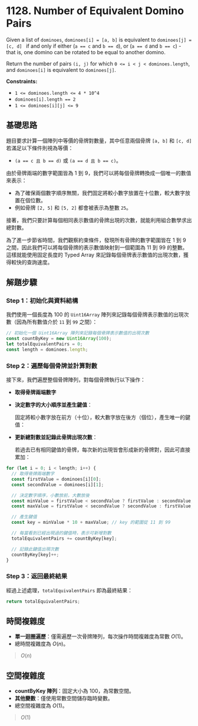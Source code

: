 # 1128. Number of Equivalent Domino Pairs

Given a list of `dominoes`, `dominoes[i] = [a, b]` is equivalent to `dominoes[j] = [c, d] `
if and only if either (`a == c` and `b == d`), or (`a == d` and `b == c`) - that is, one domino can be rotated to be equal to another domino.

Return the number of pairs `(i, j)` for which `0 <= i < j < dominoes.length`, 
and `dominoes[i]` is equivalent to `dominoes[j]`.

**Constraints:**

- `1 <= dominoes.length <= 4 * 10^4`
- `dominoes[i].length == 2`
- `1 <= dominoes[i][j] <= 9`

## 基礎思路

題目要求計算一個陣列中等價的骨牌對數量，其中任意兩個骨牌 `[a, b]` 和 `[c, d]` 若滿足以下條件則視為等價：

- `(a == c 且 b == d)` 或 `(a == d 且 b == c)`。

由於骨牌兩端的數字範圍皆為 $1$ 到 $9$，我們可以將每個骨牌轉換成一個唯一的數值來表示：

- 為了確保兩個數字順序無關，我們固定將較小數字放置在十位數，較大數字放置在個位數。
- 例如骨牌 `[2, 5]` 和 `[5, 2]` 都會被表示為整數 `25`。

接著，我們只要計算每個相同表示數值的骨牌出現的次數，就能利用組合數學求出總對數。

為了進一步節省時間，我們觀察約束條件，發現所有骨牌的數字範圍皆在 $1$ 到 $9$ 之間，因此我們可以將每個骨牌的表示數值映射到一個範圍為 $11$ 到 $99$ 的整數。
這樣就能使用固定長度的 Typed Array 來記錄每個骨牌表示數值的出現次數，獲得較快的查詢速度。

## 解題步驟

### Step 1：初始化與資料結構

我們使用一個長度為 $100$ 的 `Uint16Array` 陣列來記錄每個骨牌表示數值的出現次數（因為所有數值介於 `11` 到 `99` 之間）：

```typescript
// 初始化一個 Uint16Array 陣列來記錄每個骨牌表示數值的出現次數
const countByKey = new Uint16Array(100);
let totalEquivalentPairs = 0;
const length = dominoes.length;
```

### Step 2：遍歷每個骨牌並計算對數

接下來，我們遍歷整個骨牌陣列，對每個骨牌執行以下操作：

- **取得骨牌兩端數字**

- **決定數字的大小順序並產生鍵值**：

    固定將較小數字放在前方（十位），較大數字放在後方（個位），產生唯一的鍵值：

- **更新總對數並記錄此骨牌出現次數**：

    若過去已有相同鍵值的骨牌，每次新的出現皆會形成新的骨牌對，因此可直接累加：

```typescript
for (let i = 0; i < length; i++) {
  // 取得骨牌兩端數字
  const firstValue = dominoes[i][0];
  const secondValue = dominoes[i][1];

  // 決定數字順序，小數放前，大數放後
  const minValue = firstValue < secondValue ? firstValue : secondValue;
  const maxValue = firstValue < secondValue ? secondValue : firstValue;

  // 產生鍵值
  const key = minValue * 10 + maxValue; // key 的範圍從 11 到 99 

  // 每當看到已經出現過的鍵值時，表示可新增對數
  totalEquivalentPairs += countByKey[key];

  // 記錄此鍵值出現次數
  countByKey[key]++;
}
```

### Step 3：返回最終結果

經過上述處理，`totalEquivalentPairs` 即為最終結果：

```typescript
return totalEquivalentPairs;
```

## 時間複雜度

- **單一迴圈遍歷**：僅需遍歷一次骨牌陣列，每次操作時間複雜度為常數 $O(1)$。
- 總時間複雜度為 $O(n)$。

> $O(n)$

## 空間複雜度

- **countByKey 陣列**：固定大小為 $100$，為常數空間。
- **其他變數**：僅使用常數空間儲存臨時變數。
- 總空間複雜度為 $O(1)$。

> $O(1)$
